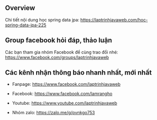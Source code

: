 ## Overview
Chi tiết nội dung học spring data jpa: https://laptrinhjavaweb.com/hoc-spring-data-jpa-225

## Group facebook hỏi đáp, thảo luận
Các bạn tham gia nhóm Facebook để cùng trao đổi nhé: https://www.facebook.com/groups/laptrinhjavaweb

## Các kênh nhận thông báo nhanh nhất, mới nhất
- Fanpage: https://www.facebook.com/laptrinhjavaweb

- Facebook: https://www.facebook.com/lamrangho

- Youtube: https://www.youtube.com/laptrinhjavaweb

- Nhóm zalo: https://zalo.me/g/pvnkgo753
